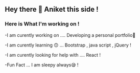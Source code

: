  ## Hey there 👋 Aniket this side !
 
### Here is What I'm working on !


-I am curently working on .... Developing a personal portfolio📕

-I am curently learning 🙃 ... Bootstrap , java script , jQuery !

-I am curently looking for help with .... React !

-Fun Fact ... I am sleepy always😪 ! 
